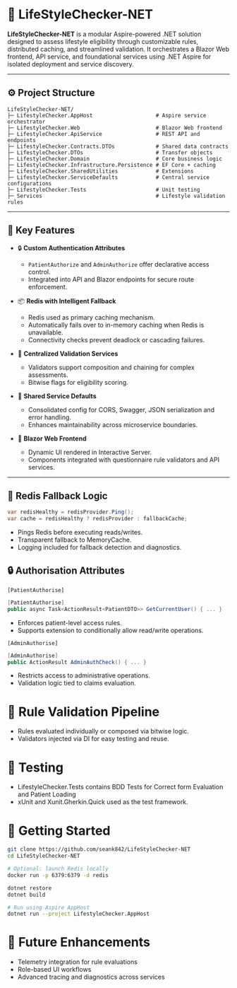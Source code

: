 # 🧬 LifeStyleChecker-NET

**LifeStyleChecker-NET** is a modular Aspire-powered .NET solution designed to assess lifestyle eligibility through customizable rules, distributed caching, and streamlined validation. It orchestrates a Blazor Web frontend, API service, and foundational services using .NET Aspire for isolated deployment and service discovery.

---

## ⚙️ Project Structure
```
LifeStyleChecker-NET/
├─ LifestyleChecker.AppHost                    # Aspire service orchestrator
├─ LifestyleChecker.Web                        # Blazor Web frontend
├─ LifestyleChecker.ApiService                 # REST API and endpoints
├─ LifestyleChecker.Contracts.DTOs             # Shared data contracts
├─ LifestyleChecker.DTOs                       # Transfer objects
├─ LifestyleChecker.Domain                     # Core business logic
├─ LifestyleChecker.Infrastructure.Persistence # EF Core + caching
├─ LifestyleChecker.SharedUtilities            # Extensions
├─ LifestyleChecker.ServiceDefaults            # Central service configurations
├─ LifestyleChecker.Tests                      # Unit testing
├─ Services                                    # Lifestyle validation rules
```

---

## 🧠 Key Features

- 🔒 **Custom Authentication Attributes**
  - `PatientAuthorize` and `AdminAuthorize` offer declarative access control.
  - Integrated into API and Blazor endpoints for secure route enforcement.

- 📦 **Redis with Intelligent Fallback**
  - Redis used as primary caching mechanism.
  - Automatically fails over to in-memory caching when Redis is unavailable.
  - Connectivity checks prevent deadlock or cascading failures.

- 🧰 **Centralized Validation Services**
  - Validators support composition and chaining for complex assessments.
  - Bitwise flags for eligibility scoring.

- 🧪 **Shared Service Defaults**
  - Consolidated config for CORS, Swagger, JSON serialization and error handling.
  - Enhances maintainability across microservice boundaries.

- 🧠 **Blazor Web Frontend**
  - Dynamic UI rendered in Interactive Server.
  - Components integrated with questionnaire rule validators and API services.

---

## 🔄 Redis Fallback Logic

```csharp
var redisHealthy = redisProvider.Ping();
var cache = redisHealthy ? redisProvider : fallbackCache;
```
- Pings Redis before executing reads/writes.
- Transparent fallback to MemoryCache.
- Logging included for fallback detection and diagnostics.

## 🔒 Authorisation Attributes
`[PatientAuthorise]`
```csharp
[PatientAuthorise]
public async Task<ActionResult<PatientDTO>> GetCurrentUser() { ... }
```
- Enforces patient-level access rules.
- Supports extension to conditionally allow read/write operations.
  
`[AdminAuthorise]`
```csharp
[AdminAuthorise]
public ActionResult AdminAuthCheck() { ... }
```
- Restricts access to administrative operations.
- Validation logic tied to claims evaluation.

# 🧠 Rule Validation Pipeline
- Rules evaluated individually or composed via bitwise logic.
- Validators injected via DI for easy testing and reuse.

# 🧪 Testing
- LifestyleChecker.Tests contains BDD Tests for Correct form Evaluation and Patient Loading
- xUnit and Xunit.Gherkin.Quick used as the test framework.

# 🧭 Getting Started
```Bash
git clone https://github.com/seank842/LifeStyleChecker-NET
cd LifeStyleChecker-NET

# Optional: launch Redis locally
docker run -p 6379:6379 -d redis

dotnet restore
dotnet build

# Run using Aspire AppHost
dotnet run --project LifestyleChecker.AppHost
```

# 🌱 Future Enhancements
- Telemetry integration for rule evaluations
- Role-based UI workflows
- Advanced tracing and diagnostics across services
